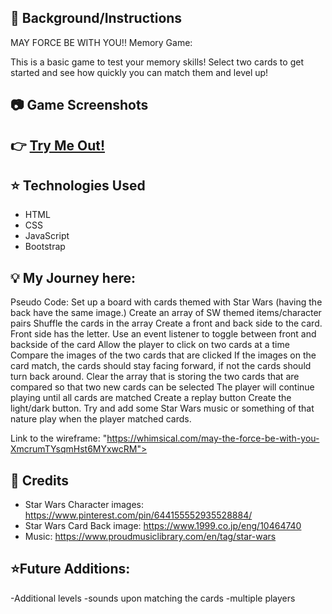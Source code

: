 ## :notebook: Background/Instructions
MAY FORCE BE WITH YOU!!
Memory Game:

This is a basic game to test your memory skills! Select two cards to get started and see how quickly you can match them and level up!  

## :camera: Game Screenshots

## :point_right: [Try Me Out!](https://may-the-force-be-with-you.netlify.app/)

## :star: Technologies Used
- HTML
- CSS
- JavaScript
- Bootstrap

## :bulb: My Journey here:
Pseudo Code:
Set up a board with cards themed with Star Wars (having the back have the same image.)
Create an array of SW themed items/character pairs
Shuffle the cards in the array
Create a front and back side to the card. Front side has the letter.
Use an event listener to toggle between front and backside of the card
Allow the player to click on two cards at a time
Compare the images of the two cards that are clicked
If the images on the card match, the cards should stay facing forward, if not the cards should turn back around.
Clear the array that is storing the two cards that are compared so that two new cards can be selected
The player will continue playing until all cards are matched
Create a replay button
Create the light/dark button.
Try and add some Star Wars music or something of that nature play when the player matched cards. 

Link to the wireframe:
"https://whimsical.com/may-the-force-be-with-you-XmcrumTYsqmHst6MYxwcRM">

## :green_heart: Credits
- Star Wars Character images: https://www.pinterest.com/pin/644155552935528884/
- Star Wars Card Back image: https://www.1999.co.jp/eng/10464740
- Music: https://www.proudmusiclibrary.com/en/tag/star-wars
  
## :star:Future Additions:
-Additional levels 
-sounds upon matching the cards
-multiple players